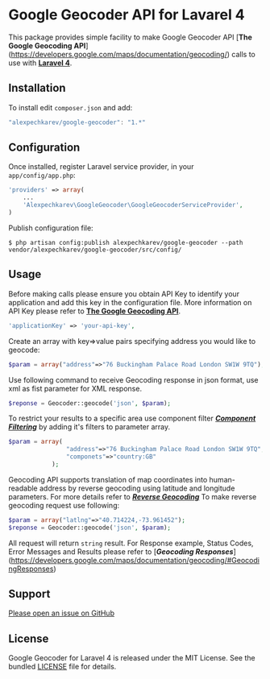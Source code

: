 Google Geocoder API for Lavarel 4
======================

This package provides simple facility to make Google Geocoder API [**The Google Geocoding API**]
(https://developers.google.com/maps/documentation/geocoding/) calls to use with [**Laravel 4**](http://laravel.com/).


Installation
------------

To install edit `composer.json` and add:

```javascript
"alexpechkarev/google-geocoder": "1.*"
```

Configuration
-------------

Once installed, register Laravel service provider, in your `app/config/app.php`:

```php
'providers' => array(
	...
    'Alexpechkarev\GoogleGeocoder\GoogleGeocoderServiceProvider',
)
```


Publish configuration file:

```
$ php artisan config:publish alexpechkarev/google-geocoder --path vendor/alexpechkarev/google-geocoder/src/config/
```


Usage
-----

Before making calls please ensure you obtain API Key to identify your application and add this key in the configuration file.
More information on API Key please refer to [**The Google Geocoding API**](https://developers.google.com/maps/documentation/geocoding/#api_key).

```php
'applicationKey' => 'your-api-key',
```

Create an array with key=>value pairs specifying address you would like to geocode:

```php
$param = array("address"=>"76 Buckingham Palace Road London SW1W 9TQ");
```

Use following command to receive Geocoding response in json format, use xml as fist parameter for XML response.

```php
$reponse = Geocoder::geocode('json', $param);
```

To restrict your results to a specific area use component filter [***Component Filtering***](https://developers.google.com/maps/documentation/geocoding/#ComponentFiltering)
by adding it's filters to parameter array.

```php
$param = array(
                "address"=>"76 Buckingham Palace Road London SW1W 9TQ",
                "componets"=>"country:GB"
            );
```

Geocoding API supports translation of map coordinates into human-readable address 
by reverse geocoding using latitude and longitude parameters. For more details 
refer to [***Reverse Geocoding***](https://developers.google.com/maps/documentation/geocoding/#ReverseGeocoding)
To make reverse geocoding request use following:

```php
$param = array("latlng"=>"40.714224,-73.961452");
$reponse = Geocoder::geocode('json', $param);
```

All request will return `string` result. For Response example, Status Codes, 
Error Messages and Results please refer to [***Geocoding Responses***]
(https://developers.google.com/maps/documentation/geocoding/#GeocodingResponses)



Support
-------

[Please open an issue on GitHub](https://github.com/alexpechkarev/google-geocoder/issues)


License
-------

Google Geocoder for Laravel 4 is released under the MIT License. See the bundled
[LICENSE](https://github.com/alexpechkarev/google-geocoder/blob/master/LICENSE)
file for details.